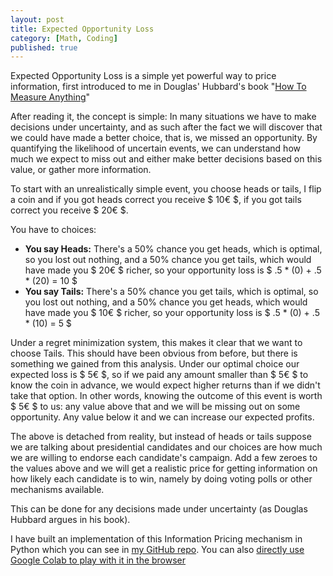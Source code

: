 ```yaml
---
layout: post
title: Expected Opportunity Loss
category: [Math, Coding]
published: true
---
```


Expected Opportunity Loss is a simple yet powerful way to price information, first introduced to me in Douglas' Hubbard's book "[How To Measure Anything](https://www.goodreads.com/book/show/444653.How_to_Measure_Anything)"

After reading it, the concept is simple: In many situations we have to make decisions under uncertainty, and as such after the fact we will discover that we could have made a better choice, that is, we missed an opportunity. By quantifying the likelihood of uncertain events, we can understand how much we expect to miss out and either make better decisions based on this value, or gather more information.

To start with an unrealistically simple event, you choose heads or tails, I flip a coin and if you got heads correct you receive $ 10€ $, if you got tails correct you receive $ 20€ $.

You have to choices:
- **You say Heads:** There's a 50% chance you get heads, which is optimal, so you lost out nothing, and a 50% chance you get tails, which would have made you $ 20€ $ richer, so your opportunity loss is $ .5 * (0) + .5 * (20) = 10 $
- **You say Tails:** There's a 50% chance you get tails, which is optimal, so you lost out nothing, and a 50% chance you get heads, which would have made you $ 10€ $ richer, so your opportunity loss is $ .5 * (0) + .5 * (10) = 5 $

Under a regret minimization system, this makes it clear that we want to choose Tails. This should have been obvious from before, but there is something we gained from this analysis. Under our optimal choice our expected loss is $ 5€ $, so if we paid any amount smaller than $ 5€ $ to know the coin in advance, we would expect higher returns than if we didn't take that option. In other words, knowing the outcome of this event is worth $ 5€ $ to us: any value above that and we will be missing out on some opportunity. Any value below it and we can increase our expected profits.

The above is detached from reality, but instead of heads or tails suppose we are talking about presidential candidates and our choices are how much we are willing to endorse each candidate's campaign. Add a few zeroes to the values above and we will get a realistic price for getting information on how likely each candidate is to win, namely by doing voting polls or other mechanisms available.

This can be done for any decisions made under uncertainty (as Douglas Hubbard argues in his book).

I have built an implementation of this Information Pricing mechanism in Python which you can see in [my GitHub repo](https://github.com/migueltorrescosta/tutor/blob/master/ExpectedOpportunityLoss.ipynb). You can also [directly use Google Colab to play with it in the browser](https://colab.research.google.com/github/migueltorrescosta/tutor/blob/master/ExpectedOpportunityLoss.ipynb)